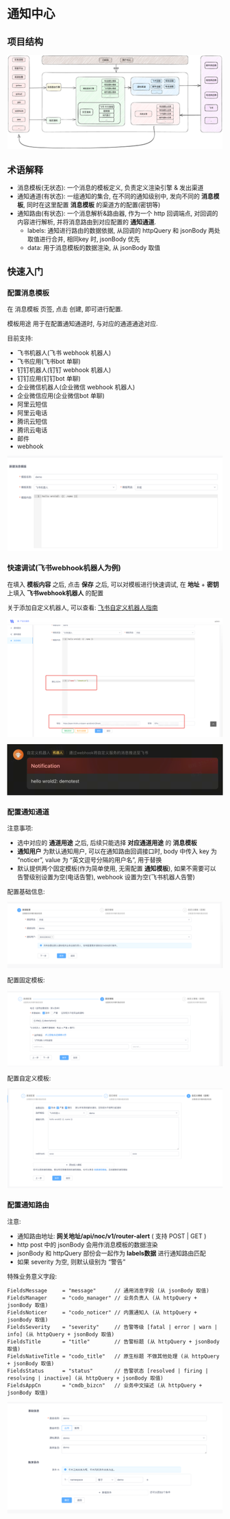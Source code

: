 # 通知中心

## 项目结构

![image-20241222150347223](https://raw.githubusercontent.com/Ccheers/pic/main/img/image-20241222150347223.png)

## 术语解释

- 消息模板(无状态): 一个消息的模板定义, 负责定义渲染引擎 & 发出渠道
- 通知通道(有状态): 一组通知的集合, 在不同的通知级别中, 发向不同的 **消息模板**, 同时在这里配置 **消息模板** 的渠道方的配置(密钥等)
- 通知路由(有状态): 一个消息解析&路由器, 作为一个 http 回调端点, 对回调的内容进行解析, 并将消息路由到对应配置的 **通知通道**.
    - labels: 通知进行路由的数据依据, 从回调的 httpQuery 和 jsonBody 两处取值进行合并, 相同key 时, jsonBody 优先
    - data: 用于消息模板的数据渲染, 从 jsonBody 取值



## 快速入门

### 配置消息模板

在 消息模板 页签, 点击 创建, 即可进行配置.

模板用途 用于在配置通知通道时, 与对应的通道通途对应.

目前支持:

- 飞书机器人(飞书 webhook 机器人)
- 飞书应用(飞书bot 单聊)
- 钉钉机器人(钉钉 webhook 机器人)
- 钉钉应用(钉钉bot 单聊)
- 企业微信机器人(企业微信 webhook 机器人)
- 企业微信应用(企业微信bot 单聊)
- 阿里云短信
- 阿里云电话
- 腾讯云短信
- 腾讯云电话
- 邮件
- webhook

![image-20241222153508118](https://raw.githubusercontent.com/Ccheers/pic/main/img/image-20241222153508118.png)

### 快速调试(飞书webhook机器人为例)

在填入 **模板内容** 之后, 点击 **保存** 之后, 可以对模板进行快速调试, 在 **地址** + **密钥** 上填入 **飞书webhook机器人** 的配置

关于添加自定义机器人, 可以查看: [飞书自定义机器人指南](https://open.feishu.cn/document/client-docs/bot-v3/add-custom-bot?lang=zh-CN)

![image-20241222153448489](https://raw.githubusercontent.com/Ccheers/pic/main/img/image-20241222153448489.png)

![image-20241222153547809](https://raw.githubusercontent.com/Ccheers/pic/main/img/image-20241222153547809.png)

### 配置通知通道

注意事项:

- 选中对应的 **通道用途** 之后, 后续只能选择 **对应通道用途** 的 **消息模板**
- **通知用户** 为默认通知用户, 可以在通知路由回调接口时, body 中传入 key 为 “noticer”, value 为 “英文逗号分隔的用户名”, 用于替换
- 默认提供两个固定模板(作为简单使用, 无需配置 **通知模板**), 如果不需要可以 告警级别设置为空(电话告警), webhook 设置为空(飞书机器人告警)

配置基础信息:

![image-20241222154613953](https://raw.githubusercontent.com/Ccheers/pic/main/img/image-20241222154613953.png)

配置固定模板:

![image-20241222154626725](https://raw.githubusercontent.com/Ccheers/pic/main/img/image-20241222154626725.png)

配置自定义模板:

![image-20241222154915998](https://raw.githubusercontent.com/Ccheers/pic/main/img/image-20241222154915998.png)

### 配置通知路由

注意:

- 通知路由地址: **网关地址/api/noc/v1/router-alert** ( 支持 POST | GET )
- http post 中的 jsonBody 会用作消息模板的数据渲染
- jsonBody 和 httpQuery 部份会一起作为 **labels数据** 进行通知路由匹配
- 如果 severity 为空, 则默认级别为 “警告”

特殊业务意义字段:

```golang
FieldsMessage     = "message"      // 通用消息字段 (从 jsonBody 取值)
FieldsManager     = "codo_manager" // 业务负责人 (从 httpQuery + jsonBody 取值)
FieldsNoticer     = "codo_noticer" // 内置通知人 (从 httpQuery + jsonBody 取值)
FieldsSeverity    = "severity"     // 告警等级 [fatal | error | warn | info] (从 httpQuery + jsonBody 取值)
FieldsTitle       = "title"        // 告警标题 (从 httpQuery + jsonBody 取值)
FieldsNativeTitle = "codo_title"   // 原生标题 不做其他处理 (从 httpQuery + jsonBody 取值)
FieldsStatus      = "status"       // 告警状态 [resolved | firing | resolving | inactive] (从 httpQuery + jsonBody 取值)
FieldsAppCn       = "cmdb_bizcn"   // 业务中文描述 (从 httpQuery + jsonBody 取值)
```

![image-20241222155831594](https://raw.githubusercontent.com/Ccheers/pic/main/img/image-20241222155831594.png)